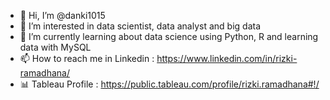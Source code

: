 - 👋 Hi, I’m @danki1015
- 👀 I’m interested in data scientist, data analyst and big data
- 🌱 I’m currently learning about data science using Python, R and learning data with MySQL
- 📫 How to reach me in Linkedin : https://www.linkedin.com/in/rizki-ramadhana/
- 📊 Tableau Profile : https://public.tableau.com/profile/rizki.ramadhana#!/
